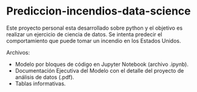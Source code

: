 # Prediccion-incendios-data-science

Este proyecto personal esta desarrollado sobre python y el objetivo es realizar un ejercicio de ciencia de datos.
Se intenta predecir el comportamiento que puede tomar un incendio en los Estados Unidos.

Archivos:

- Modelo por bloques de código en Jupyter Notebook (archivo .ipynb).
- Documentación Ejecutiva del Modelo con el detalle del proyecto de análisis de datos (.pdf).
- Tablas informativas.
